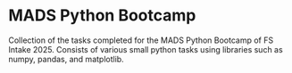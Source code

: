 # MADS Python Bootcamp

Collection of the tasks completed for the MADS Python Bootcamp of FS Intake 2025. Consists of various small python tasks using libraries such as numpy, pandas, and matplotlib.
